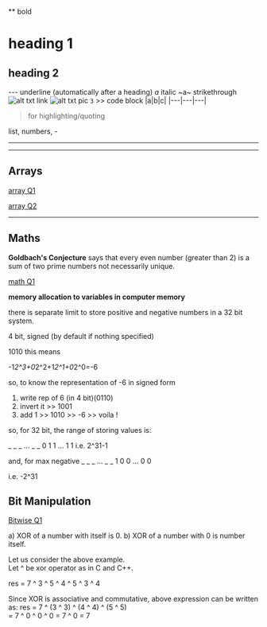 **   bold
#    heading 1
##   heading 2

---  underline (automatically after a heading)
_a_  italic
~a~  strikethrough
![alt txt](link "")  link
![alt txt](link "") pic
`
3 ` >> code block
|a|b|c|
|---|---|---|

> for highlighting/quoting

list, numbers, -

___
___


## Arrays
[array Q1](https://www.interviewbit.com/old/problems/repeat-and-missing-number-array/ "do this question by> normal sum, bit-wise and by playing with index")

[array Q2](https://www.interviewbit.com/old/problems/n3-repeat-number/ "a good logic inside, haven't understood it yet")

___

## Maths
**Goldbach's Conjecture**
says that every even number (greater than 2) is a sum of two prime numbers not necessarily unique.

[math Q1](https://www.interviewbit.com/old/problems/sum-of-pairwise-hamming-distance/ "Hamming Distance Sum")



**memory allocation to variables in computer memory**

there is separate limit to store positive and negative numbers in a 32 bit system.

4 bit, signed (by default if nothing specified)

1010
this means

-1*2^3+0*2^2+1*2^1+0*2^0=-6

so, to know the representation of -6 in signed form
1. write rep of 6 (in 4 bit)(0110)
2. invert it >> 1001
3. add 1 >> 1010 >> -6 >> voila !

so, for 32 bit, the range of storing values is:

_ _ _ ... _ _
0 1 1 ... 1 1
i.e. 2^31-1

and, for max negative
_ _ _ ... _ _
1 0 0 ... 0 0

i.e. -2^31


## Bit Manipulation
[Bitwise Q1](https://www.interviewbit.com/old/problems/single-number/ "nice logic")

a) XOR of a number with itself is 0. 
b) XOR of a number with 0 is number itself.

Let us consider the above example.  
Let ^ be xor operator as in C and C++.

res = 7 ^ 3 ^ 5 ^ 4 ^ 5 ^ 3 ^ 4

Since XOR is associative and commutative, above 
expression can be written as:
res = 7 ^ (3 ^ 3) ^ (4 ^ 4) ^ (5 ^ 5)  
    = 7 ^ 0 ^ 0 ^ 0
    = 7 ^ 0
    = 7 
